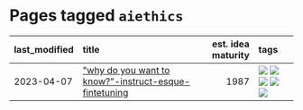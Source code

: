 # Pages tagged `aiethics`

|last_modified|title|est. idea maturity|tags
|:---|:---|---:|:---|
|2023-04-07|["why do you want to know?"-instruct-esque-fintetuning](../whydoyouwantoknow.md)|1987|[![](https://img.shields.io/badge/tag-aiethics-35b163)](../tags/aiethics.md) [![](https://img.shields.io/badge/tag-alignment-c4fb38)](../tags/alignment.md) [![](https://img.shields.io/badge/tag-dialogue-1eefac)](../tags/dialogue.md) [![](https://img.shields.io/badge/tag-models-3f9741)](../tags/models.md) [![](https://img.shields.io/badge/tag-wip-ebbec3)](../tags/wip.md)|